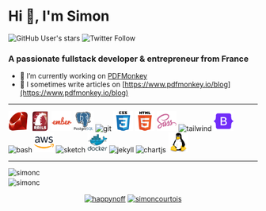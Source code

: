 # Hi 👋, I'm Simon

![GitHub User's stars](https://img.shields.io/github/stars/simonc?style=social) ![Twitter Follow](https://img.shields.io/twitter/follow/happynoff?style=social)

### A passionate fullstack developer & entrepreneur from France

* 🐒 I’m currently working on [PDFMonkey](https://www.pdfmonkey.io)
* 📝 I sometimes write articles on [https://www.pdfmonkey.io/blog](https://www.pdfmonkey.io/blog)

---

<p align="left">
  <img alt="ruby"       src="https://github.com/devicons/devicon/blob/master/icons/ruby/ruby-original.svg" width="40" height="40"/>
  <img alt="rails"      src="https://github.com/devicons/devicon/blob/master/icons/rails/rails-original-wordmark.svg" width="40" height="40"/>
  <img alt="ember"      src="https://github.com/devicons/devicon/blob/master/icons/ember/ember-original-wordmark.svg" width="40" height="40"/>
  <img alt="postgresql" src="https://github.com/devicons/devicon/blob/master/icons/postgresql/postgresql-original-wordmark.svg" width="40" height="40"/>
  <img alt="git"        src="https://www.vectorlogo.zone/logos/git-scm/git-scm-icon.svg" width="40" height="40"/>
  <img alt="css3"       src="https://github.com/devicons/devicon/blob/master/icons/css3/css3-original-wordmark.svg" width="40" height="40"/>
  <img alt="html5"      src="https://github.com/devicons/devicon/blob/master/icons/html5/html5-original-wordmark.svg" width="40" height="40"/>
  <img alt="sass"       src="https://github.com/devicons/devicon/blob/master/icons/sass/sass-original.svg" width="40" height="40"/>
  <img alt="tailwind"   src="https://www.vectorlogo.zone/logos/tailwindcss/tailwindcss-icon.svg" width="40" height="40"/>
  <img alt="bootstrap"  src="https://github.com/devicons/devicon/blob/master/icons/bootstrap/bootstrap-plain.svg" width="40" height="40"/>
  <img alt="bash"       src="https://www.vectorlogo.zone/logos/gnu_bash/gnu_bash-icon.svg" width="40" height="40"/>
  <img alt="aws"        src="https://github.com/devicons/devicon/blob/master/icons/amazonwebservices/amazonwebservices-original-wordmark.svg" width="40" height="40"/>
  <img alt="sketch"     src="https://www.vectorlogo.zone/logos/sketchapp/sketchapp-icon.svg" width="40" height="40"/>
  <img alt="docker"     src="https://github.com/devicons/devicon/blob/master/icons/docker/docker-original-wordmark.svg" width="40" height="40"/>
  <img alt="jekyll"     src="https://www.vectorlogo.zone/logos/jekyllrb/jekyllrb-icon.svg" width="40" height="40"/>
  <img alt="chartjs"    src="https://www.chartjs.org/media/logo-title.svg" width="40" height="40"/>
  <img alt="linux"      src="https://github.com/devicons/devicon/blob/master/icons/linux/linux-original.svg" width="40" height="40"/>
</p>

---

<p style="margin-bottom: 2rem;"><img alt="simonc" align="left" src="https://github-readme-stats.vercel.app/api/top-langs/?username=simonc&layout=compact&hide=html" /></p>
<p><img alt="simonc" align="center" src="https://github-readme-stats.vercel.app/api?username=simonc&show_icons=true" /></p>

<p align="center">
  <a href="https://twitter.com/happynoff" target="blank"><img alt="happynoff" align="center" src="https://cdn.jsdelivr.net/npm/simple-icons@3.0.1/icons/twitter.svg" height="30" width="30" /></a>
  <a href="https://linkedin.com/in/simoncourtois" target="blank"><img alt="simoncourtois" align="center" src="https://cdn.jsdelivr.net/npm/simple-icons@3.0.1/icons/linkedin.svg" height="30" width="30" /></a>
</p>
